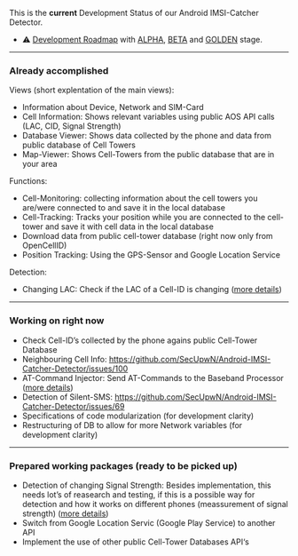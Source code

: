 This is the **current** Development Status of our Android IMSI-Catcher Detector.
* :warning: [Development Roadmap](https://github.com/SecUpwN/Android-IMSI-Catcher-Detector#development-roadmap) with [ALPHA](https://github.com/SecUpwN/Android-IMSI-Catcher-Detector#alpha-stage), [BETA](https://github.com/SecUpwN/Android-IMSI-Catcher-Detector#beta-stage) and [GOLDEN](https://github.com/SecUpwN/Android-IMSI-Catcher-Detector#golden-stage) stage.

---

### Already accomplished
Views (short explentation of the main views):
* Information about Device, Network and SIM-Card
* Cell Information: Shows relevant variables using public AOS API calls (LAC, CID, Signal Strength)
* Database Viewer: Shows data collected by the phone and data from public database of Cell Towers
* Map-Viewer: Shows Cell-Towers from the public database that are in your area

Functions:
* Cell-Monitoring: collecting information about the cell towers you are/were  connected to and save it in the local database
* Cell-Tracking: Tracks your position while you are connected to the cell-tower and save it with cell data in the local database
* Download data from public cell-tower database (right now only from OpenCellID)
* Position Tracking: Using the GPS-Sensor and Google Location Service

Detection:
* Changing LAC: Check if the LAC of a Cell-ID is changing ([more details](https://github.com/SecUpwN/Android-IMSI-Catcher-Detector/issues/91))

---

### Working on right now
* Check Cell-ID’s collected by the phone agains public Cell-Tower Database
* Neighbouring Cell Info: https://github.com/SecUpwN/Android-IMSI-Catcher-Detector/issues/100
* AT-Command Injector: Send AT-Commands to the Baseband Processor ([more details](https://github.com/SecUpwN/Android-IMSI-Catcher-Detector/issues/23))
* Detection of Silent-SMS: https://github.com/SecUpwN/Android-IMSI-Catcher-Detector/issues/69
* Specifications of code modularization (for development clarity)
* Restructuring of DB to allow for more Network variables (for development clarity)

---

### Prepared working packages (ready to be picked up)
* Detection of changing Signal Strength: Besides implementation, this needs lot’s of reasearch and testing, if this is a possible way for detection and how it works on different phones (meassurement of signal strength) ([more details](https://github.com/SecUpwN/Android-IMSI-Catcher-Detector/issues/97))
* Switch from Google Location Servic (Google Play Service) to another API
* Implement the use of other public Cell-Tower Databases API‘s

